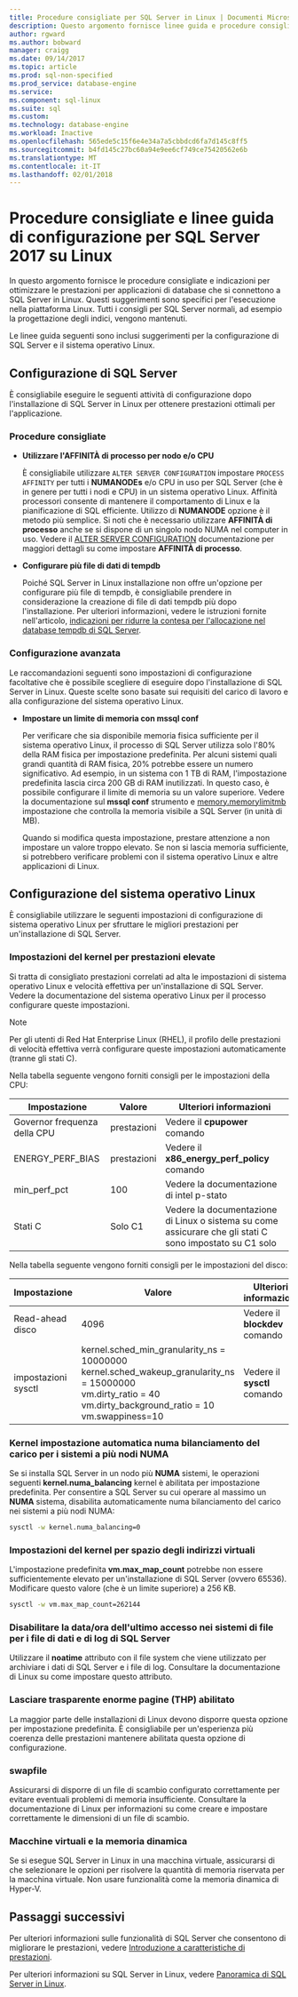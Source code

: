 ```yaml
---
title: Procedure consigliate per SQL Server in Linux | Documenti Microsoft
description: Questo argomento fornisce linee guida e procedure consigliate per l'esecuzione di SQL Server 2017 in Linux.
author: rgward
ms.author: bobward
manager: craigg
ms.date: 09/14/2017
ms.topic: article
ms.prod: sql-non-specified
ms.prod_service: database-engine
ms.service: 
ms.component: sql-linux
ms.suite: sql
ms.custom: 
ms.technology: database-engine
ms.workload: Inactive
ms.openlocfilehash: 565ede5c15f6e4e34a7a5cbbdcd6fa7d145c8ff5
ms.sourcegitcommit: b4fd145c27bc60a94e9ee6cf749ce75420562e6b
ms.translationtype: MT
ms.contentlocale: it-IT
ms.lasthandoff: 02/01/2018
---
```

# <a name="performance-best-practices-and-configuration-guidelines-for-sql-server-2017-on-linux"></a>Procedure consigliate e linee guida di configurazione per SQL Server 2017 su Linux

In questo argomento fornisce le procedure consigliate e indicazioni per ottimizzare le prestazioni per applicazioni di database che si connettono a SQL Server in Linux. Questi suggerimenti sono specifici per l'esecuzione nella piattaforma Linux. Tutti i consigli per SQL Server normali, ad esempio la progettazione degli indici, vengono mantenuti.

Le linee guida seguenti sono inclusi suggerimenti per la configurazione di SQL Server e il sistema operativo Linux.

## <a name="sql-server-configuration"></a>Configurazione di SQL Server

È consigliabile eseguire le seguenti attività di configurazione dopo l'installazione di SQL Server in Linux per ottenere prestazioni ottimali per l'applicazione.

### <a name="best-practices"></a>Procedure consigliate

- **Utilizzare l'AFFINITÀ di processo per nodo e/o CPU**

   È consigliabile utilizzare `ALTER SERVER CONFIGURATION` impostare `PROCESS AFFINITY` per tutti i **NUMANODEs** e/o CPU in uso per SQL Server (che è in genere per tutti i nodi e CPU) in un sistema operativo Linux. Affinità processori consente di mantenere il comportamento di Linux e la pianificazione di SQL efficiente. Utilizzo di **NUMANODE** opzione è il metodo più semplice. Si noti che è necessario utilizzare **AFFINITÀ di processo** anche se si dispone di un singolo nodo NUMA nel computer in uso.  Vedere il [ALTER SERVER CONFIGURATION](../t-sql/statements/alter-server-configuration-transact-sql.md) documentazione per maggiori dettagli su come impostare **AFFINITÀ di processo**.

- **Configurare più file di dati di tempdb**

   Poiché SQL Server in Linux installazione non offre un'opzione per configurare più file di tempdb, è consigliabile prendere in considerazione la creazione di file di dati tempdb più dopo l'installazione. Per ulteriori informazioni, vedere le istruzioni fornite nell'articolo, [indicazioni per ridurre la contesa per l'allocazione nel database tempdb di SQL Server](https://support.microsoft.com/en-us/help/2154845/recommendations-to-reduce-allocation-contention-in-sql-server-tempdb-d).

### <a name="advanced-configuration"></a>Configurazione avanzata

Le raccomandazioni seguenti sono impostazioni di configurazione facoltative che è possibile scegliere di eseguire dopo l'installazione di SQL Server in Linux. Queste scelte sono basate sui requisiti del carico di lavoro e alla configurazione del sistema operativo Linux.

- **Impostare un limite di memoria con mssql conf**

   Per verificare che sia disponibile memoria fisica sufficiente per il sistema operativo Linux, il processo di SQL Server utilizza solo l'80% della RAM fisica per impostazione predefinita. Per alcuni sistemi quali grandi quantità di RAM fisica, 20% potrebbe essere un numero significativo. Ad esempio, in un sistema con 1 TB di RAM, l'impostazione predefinita lascia circa 200 GB di RAM inutilizzati. In questo caso, è possibile configurare il limite di memoria su un valore superiore. Vedere la documentazione sul **mssql conf** strumento e [memory.memorylimitmb](sql-server-linux-configure-mssql-conf.md#memorylimit) impostazione che controlla la memoria visibile a SQL Server (in unità di MB).

   Quando si modifica questa impostazione, prestare attenzione a non impostare un valore troppo elevato. Se non si lascia memoria sufficiente, si potrebbero verificare problemi con il sistema operativo Linux e altre applicazioni di Linux.

## <a name="linux-os-configuration"></a>Configurazione del sistema operativo Linux

È consigliabile utilizzare le seguenti impostazioni di configurazione di sistema operativo Linux per sfruttare le migliori prestazioni per un'installazione di SQL Server.

### <a name="kernel-settings-for-high-performance"></a>Impostazioni del kernel per prestazioni elevate
Si tratta di consigliato prestazioni correlati ad alta le impostazioni di sistema operativo Linux e velocità effettiva per un'installazione di SQL Server. Vedere la documentazione del sistema operativo Linux per il processo configurare queste impostazioni.



> [!Note]
> Per gli utenti di Red Hat Enterprise Linux (RHEL), il profilo delle prestazioni di velocità effettiva verrà configurare queste impostazioni automaticamente (tranne gli stati C).

Nella tabella seguente vengono forniti consigli per le impostazioni della CPU:

| Impostazione | Valore | Ulteriori informazioni |
|---|---|---|
| Governor frequenza della CPU | prestazioni | Vedere il **cpupower** comando |
| ENERGY_PERF_BIAS | prestazioni | Vedere il **x86_energy_perf_policy** comando |
| min_perf_pct | 100 | Vedere la documentazione di intel p-stato |
| Stati C | Solo C1 | Vedere la documentazione di Linux o sistema su come assicurare che gli stati C sono impostato su C1 solo |

Nella tabella seguente vengono forniti consigli per le impostazioni del disco:

| Impostazione | Valore | Ulteriori informazioni |
|---|---|---|
| Read-ahead disco | 4096 | Vedere il **blockdev** comando |
| impostazioni sysctl | kernel.sched_min_granularity_ns = 10000000<br/>kernel.sched_wakeup_granularity_ns = 15000000<br/>vm.dirty_ratio = 40<br/>vm.dirty_background_ratio = 10<br/>vm.swappiness=10 | Vedere il **sysctl** comando |

### <a name="kernel-setting-auto-numa-balancing-for-multi-node-numa-systems"></a>Kernel impostazione automatica numa bilanciamento del carico per i sistemi a più nodi NUMA

Se si installa SQL Server in un nodo più **NUMA** sistemi, le operazioni seguenti **kernel.numa_balancing** kernel è abilitata per impostazione predefinita. Per consentire a SQL Server su cui operare al massimo un **NUMA** sistema, disabilita automaticamente numa bilanciamento del carico nei sistemi a più nodi NUMA:

```bash
sysctl -w kernel.numa_balancing=0
```

### <a name="kernel-settings-for-virtual-address-space"></a>Impostazioni del kernel per spazio degli indirizzi virtuali

L'impostazione predefinita **vm.max_map_count** potrebbe non essere sufficientemente elevato per un'installazione di SQL Server (ovvero 65536). Modificare questo valore (che è un limite superiore) a 256 KB.

```bash
sysctl -w vm.max_map_count=262144
```

### <a name="disable-last-accessed-datetime-on-file-systems-for-sql-server-data-and-log-files"></a>Disabilitare la data/ora dell'ultimo accesso nei sistemi di file per i file di dati e di log di SQL Server

Utilizzare il **noatime** attributo con il file system che viene utilizzato per archiviare i dati di SQL Server e i file di log. Consultare la documentazione di Linux su come impostare questo attributo.

### <a name="leave-transparent-huge-pages-thp-enabled"></a>Lasciare trasparente enorme pagine (THP) abilitato

La maggior parte delle installazioni di Linux devono disporre questa opzione per impostazione predefinita. È consigliabile per un'esperienza più coerenza delle prestazioni mantenere abilitata questa opzione di configurazione.

### <a name="swapfile"></a>swapfile

Assicurarsi di disporre di un file di scambio configurato correttamente per evitare eventuali problemi di memoria insufficiente. Consultare la documentazione di Linux per informazioni su come creare e impostare correttamente le dimensioni di un file di scambio.

### <a name="virtual-machines-and-dynamic-memory"></a>Macchine virtuali e la memoria dinamica

Se si esegue SQL Server in Linux in una macchina virtuale, assicurarsi di che selezionare le opzioni per risolvere la quantità di memoria riservata per la macchina virtuale. Non usare funzionalità come la memoria dinamica di Hyper-V.

## <a name="next-steps"></a>Passaggi successivi

Per ulteriori informazioni sulle funzionalità di SQL Server che consentono di migliorare le prestazioni, vedere [Introduzione a caratteristiche di prestazioni](sql-server-linux-performance-get-started.md).

Per ulteriori informazioni su SQL Server in Linux, vedere [Panoramica di SQL Server in Linux](sql-server-linux-overview.md).
